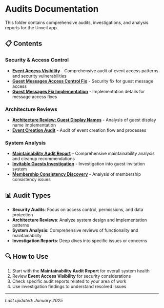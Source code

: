 # Audits Documentation

This folder contains comprehensive audits, investigations, and analysis reports for the Unveil app.

## 📋 Contents

### Security & Access Control

- **[Event Access Visibility](event-access-visibility.md)** - Comprehensive audit of event access patterns and security vulnerabilities
- **[Guest Messages Access Control Fix](GUEST_MESSAGES_ACCESS_CONTROL_FIX.md)** - Security fix for guest message access
- **[Guest Messages Fix Implementation](GUEST_MESSAGES_FIX_IMPLEMENTATION.md)** - Implementation details for message access fixes

### Architecture Reviews

- **[Architecture Review: Guest Display Names](architecture-review-guest-display-names.md)** - Analysis of guest display name implementation
- **[Event Creation Audit](event-creation-audit.md)** - Audit of event creation flow and processes

### System Analysis

- **[Maintainability Audit Report](MAINTAINABILITY_AUDIT_REPORT.md)** - Comprehensive maintainability analysis and cleanup recommendations
- **[Invitable Guests Investigation](INVITABLE_GUESTS_INVESTIGATION_FINDINGS.md)** - Investigation into guest invitation system
- **[Membership Consistency Discovery](MEMBERSHIP_CONSISTENCY_DISCOVERY_NOTES.md)** - Analysis of membership consistency issues

## 📊 Audit Types

- **Security Audits**: Focus on access control, permissions, and data protection
- **Architecture Reviews**: Analyze system design and implementation patterns
- **System Analysis**: Comprehensive reviews of functionality and maintainability
- **Investigation Reports**: Deep dives into specific issues or concerns

## 🔍 How to Use

1. Start with the **Maintainability Audit Report** for overall system health
2. Review **Event Access Visibility** for security considerations
3. Check specific audit reports related to your area of work
4. Use investigation findings to understand resolved issues

---

_Last updated: January 2025_
